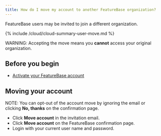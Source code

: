 ```yaml
---
title: How do I move my account to another FeatureBase organization?
---
```


FeatureBase users may be invited to join a different organization.

{% include /cloud/cloud-summary-user-move.md %}

WARNING: Accepting the move means you **cannot** access your original organization.

## Before you begin

* [Activate your FeatureBase account](/cloud/my-account/cloud-user-activate-account)

## Moving your account

NOTE: You can opt-out of the account move by ignoring the email or clicking **No, thanks** on the confirmation page.

* Click **Move account** in the invitation email.
* Click **Move account** on the FeatureBase confirmation page.
* Login with your current user name and password.
